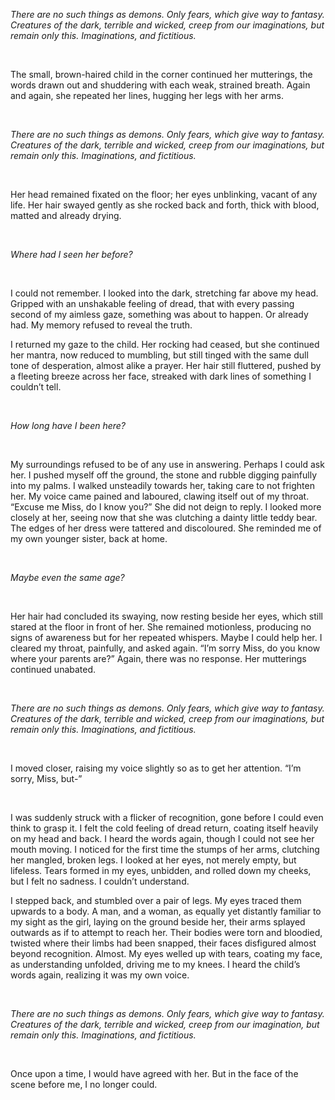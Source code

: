 *There are no such things as demons. Only fears, which give way to fantasy. Creatures of the dark, terrible and wicked, creep from our imaginations, but remain only this. Imaginations, and fictitious.*

&nbsp;

The small, brown-haired child in the corner continued her mutterings, the words drawn out and shuddering with each weak, strained breath. Again and again, she repeated her lines, hugging her legs with her arms.

&nbsp;

*There are no such things as demons. Only fears, which give way to fantasy. Creatures of the dark, terrible and wicked, creep from our imaginations, but remain only this. Imaginations, and fictitious.*

&nbsp;

Her head remained fixated on the floor; her eyes unblinking, vacant of any life. Her hair swayed gently as she rocked back and forth, thick with blood, matted and already drying.

&nbsp;

*Where had I seen her before?*

&nbsp;

I could not remember. I looked into the dark, stretching far above my head. Gripped with an unshakable feeling of dread, that with every passing second of my aimless gaze, something was about to happen. Or already had. My memory refused to reveal the truth.


I returned my gaze to the child. Her rocking had ceased, but she continued her mantra, now reduced to mumbling, but still tinged with the same dull tone of desperation, almost alike a prayer. Her hair still fluttered, pushed by a fleeting breeze across her face, streaked with dark lines of something I couldn’t tell.

&nbsp;

*How long have I been here?*

&nbsp;

My surroundings refused to be of any use in answering. Perhaps I could ask her. I pushed myself off the ground, the stone and rubble digging painfully into my palms. I walked unsteadily towards her, taking care to not frighten her. My voice came pained and laboured, clawing itself out of my throat. “Excuse me Miss, do I know you?” She did not deign to reply. I looked more closely at her, seeing now that she was clutching a dainty little teddy bear. The edges of her dress were tattered and discoloured. She reminded me of my own younger sister, back at home.

&nbsp;

*Maybe even the same age?*

&nbsp;

Her hair had concluded its swaying, now resting beside her eyes, which still stared at the floor in front of her. She remained motionless, producing no signs of awareness but for her repeated whispers. Maybe I could help her. I cleared my throat, painfully, and asked again. “I’m sorry Miss, do you know where your parents are?” Again, there was no response. Her mutterings continued unabated.

&nbsp;

*There are no such things as demons. Only fears, which give way to fantasy. Creatures of the dark, terrible and wicked, creep from our imaginations, but remain only this. Imaginations, and fictitious.*

&nbsp;

I moved closer, raising my voice slightly so as to get her attention. “I’m sorry, Miss, but-”

&nbsp;

I was suddenly struck with a flicker of recognition, gone before I could even think to grasp it. I felt the cold feeling of dread return, coating itself heavily on my head and back. I heard the words again, though I could not see her mouth moving. I noticed for the first time the stumps of her arms, clutching her mangled, broken legs. I looked at her eyes, not merely empty, but lifeless. Tears formed in my eyes, unbidden, and rolled down my cheeks, but I felt no sadness. I couldn’t understand.


I stepped back, and stumbled over a pair of legs. My eyes traced them upwards to a body. A man, and a woman, as equally yet distantly familiar to my sight as the girl, laying on the ground beside her, their arms splayed outwards as if to attempt to reach her. Their bodies were torn and bloodied, twisted where their limbs had been snapped, their faces disfigured almost beyond recognition. Almost. My eyes welled up with tears, coating my face, as understanding unfolded, driving me to my knees. I heard the child’s words again, realizing it was my own voice.

&nbsp;

*There are no such things as demons. Only fears, which give way to fantasy. Creatures of the dark, terrible and wicked, creep from our imagination, but remain only this. Imaginations, and fictitious.*

&nbsp;

Once upon a time, I would have agreed with her. But in the face of the scene before me, I no longer could.